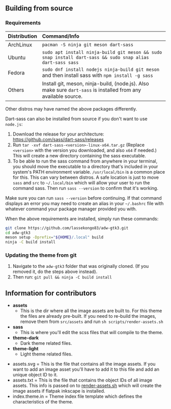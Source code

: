 ## Building from source

### Requirements

| Distribution | Command/Info |
|:--|:--|
| ArchLinux | `pacman -S ninja git meson dart-sass` |
| Ubuntu | `sudo apt install ninja-build git meson && sudo snap install dart-sass && sudo snap alias dart-sass sass` |
| Fedora | `sudo dnf install nodejs ninja-build git meson` and then install sass with `npm install -g sass` |
| Others | Install git, meson, ninja-build, (node.js). Also make sure `dart-sass` is installed from any available source. |

Other distros may have named the above packages differently.

Dart-sass can also be installed from source if you don't want to use `node.js`:
1. Download the release for your architecture: https://github.com/sass/dart-sass/releases
2. Run `tar -xvf dart-sass-<version>-linux-x64.tar.gz` (Replace `<version>` with the version you downloaded, and also `x64` if needed.) This will create a new directory containing the sass executable.
3. To be able to run the sass command from anywhere in your terminal, you should move the executable to a directory that's included in your system's PATH environment variable. `/usr/local/bin` is a common place for this. This can vary between distros. A safe location is just to move `sass` and `src` to `~/.local/bin` which will allow your user to run the command sass. Then run `sass --version` to confirm that it's working.

Make sure you can run `sass --version` before continuing. If that command displays an error you may need to create an alias in your `~/.bashrc` file with whatever command your package manager provided you with.

When the above requirements are installed, simply run these commands:

```bash
git clone https://github.com/lassekongo83/adw-gtk3.git
cd adw-gtk3
meson setup -Dprefix="${HOME}/.local" build
ninja -C build install
```

### Updating the theme from git
1. Navigate to the `adw-gtk3` folder that was originally cloned. (If you removed it, do the steps above instead).
2. Then run: `git pull && ninja -C build install`

## Information for contributors

* **assets**
    * This is the dir where all the image assets are built to. For this theme the files are already pre-built. If you need to re-build the images, remove them from `src/assets` and run `sh scripts/render-assets.sh`
* **sass**
    * This is where you'll edit the scss files that will compile to the theme.
* **theme-dark**
    * Dark theme related files.
* **theme-light**
    * Light theme related files.

- assets.svg = This is the file that contains all the image assets. If you want to add an image asset you'll have to add it to this file and add an unique object ID to it.
- assets.txt = This is the file that contains the object IDs of all image assets. This info is passed on to [render-assets.sh](scripts/render-assets.sh) which will create the image assets if flatpak inkscape is installed.
- index.theme.in = Theme index file template which defines the characteristics of the theme.
